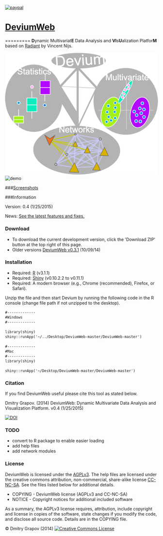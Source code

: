 
[![paypal](https://www.paypalobjects.com/en_US/i/btn/btn_buynowCC_LG.gif)](https://www.paypal.com/us/cgi-bin/webscr?cmd=_flow&SESSION=eQeO9FW4JM4OjRYczAZdbr2qUwYGPx0ZOv-AC4Bf2BVFSv10qPwr1QQrDfK&dispatch=50a222a57771920b6a3d7b606239e4d529b525e0b7e69bf0224adecfb0124e9b61f737ba21b081984719ecfa9a8ffe80733a1a700ced90ae)

# [DeviumWeb](http://spark.rstudio.com/dgrapov/DeviumWeb/#)
=========
<b>D</b>ynamic Multivariat<b>E</b> Data Analysis and <b>VI</b>s<b>U</b>alization Platfor<b>M</b> based on [Radiant](https://github.com/mostly-harmless/radiant) by Vincent Nijs.

![logo](other/generic_logo.png)
![demo](other/devium1.0.gif)

###[Screenshots](other/screenshots.md)

###Information

Version: 0.4 (1/25/2015)

News: [See the latest features and fixes.](https://github.com/dgrapov/DeviumWeb/blob/master/NEWS.md)

### Download
* To download the current development version, click the 'Download ZIP' button at the top right of this page. 
* Older versions 
[DeviumWeb v0.3.1](https://sourceforge.net/projects/devium/files/DeviumWeb/DeviumWeb%20v0.3.1.zip/download) (10/09/14)

### Installation

- Required: [R](http://cran.rstudio.com/) (v3.1.1)
- Required: [Shiny](http://www.rstudio.com/shiny/) (v0.10.2.2 to v0.11.1)
- Required: A modern browser (e.g., Chrome (recommended), Firefox, or Safari).

Unzip the file and then start Devium by running the following code in the R console (change file path if not unzipped to the desktop).

  
	#-------------
	#Windows
	#-------------
  
	library(shiny)
	shiny::runApp('~/../Desktop/DeviumWeb-master/DeviumWeb-master')

	#-------------
 	#Mac
 	#-------------
 	library(shiny)
 
	shiny::runApp('~/Desktop/DeviumWeb-master/DeviumWeb-master')

### Citation
If you find DeviumWeb useful please cite this tool as stated below.

Dmitry Grapov. (2014) DeviumWeb: Dynamic Multivariate Data Analysis and Visualization Platform. v0.4 (1/25/2015)

[![DOI](https://zenodo.org/badge/7400/dgrapov/DeviumWeb.svg)](http://dx.doi.org/10.5281/zenodo.17459)

### TODO

- convert to R package to enable easier loading
- add help files
- add network modules

### License

DeviumWeb is licensed under the [AGPLv3](http://www.tldrlegal.com/l/AGPL3). The help files are licensed under the creative commons attribution, non-commercial, share-alike license <a href="http://creativecommons.org/licenses/by-nc-sa/4.0/" target="_blank">CC-NC-SA</a>. See the files listed below for additional details.

- COPYING - DeviumWeb license (AGPLv3 and CC-NC-SA)
- NOTICE - Copyright notices for additional included software

As a summary, the AGPLv3 license requires, attribution, include copyright and license in copies of the software, state changes if you modify the code, and disclose all source code. Details are in the COPYING file.


&copy; Dmitry Grapov (2014) <a rel="license" href="http://creativecommons.org/licenses/by-nc-sa/4.0/" target="_blank"><img alt="Creative Commons License" style="border-width:0" src="http://i.creativecommons.org/l/by-nc-sa/4.0/80x15.png" /></a>
